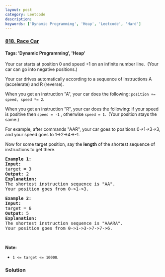 ```yaml
---
layout: post
category: Leetcode
description: 
keywords: ['Dynamic Programming', 'Heap', 'Leetcode', 'Hard']
---
```

### [818. Race Car](https://leetcode.com/problems/race-car)

#### Tags: 'Dynamic Programming', 'Heap'

<div class="content__u3I1 question-content__JfgR"><div><p>Your car starts at position 0 and speed +1 on an infinite number line.  (Your car can go into negative positions.)</p>
<p>Your car drives automatically according to a sequence of instructions A (accelerate) and R (reverse).</p>
<p>When you get an instruction "A", your car does the following: <code>position += speed, speed *= 2</code>.</p>
<p>When you get an instruction "R", your car does the following: if your speed is positive then <code>speed = -1</code> , otherwise <code>speed = 1</code>.  (Your position stays the same.)</p>
<p>For example, after commands "AAR", your car goes to positions 0-&gt;1-&gt;3-&gt;3, and your speed goes to 1-&gt;2-&gt;4-&gt;-1.</p>
<p>Now for some target position, say the <strong>length</strong> of the shortest sequence of instructions to get there.</p>
<pre><strong>Example 1:</strong>
<strong>Input:</strong> 
target = 3
<strong>Output:</strong> 2
<strong>Explanation:</strong> 
The shortest instruction sequence is "AA".
Your position goes from 0-&gt;1-&gt;3.
</pre>
<pre><strong>Example 2:</strong>
<strong>Input:</strong> 
target = 6
<strong>Output:</strong> 5
<strong>Explanation:</strong> 
The shortest instruction sequence is "AAARA".
Your position goes from 0-&gt;1-&gt;3-&gt;7-&gt;7-&gt;6.
</pre>
<p> </p>
<p><strong>Note: </strong></p>
<ul>
<li><code>1 &lt;= target &lt;= 10000</code>.</li>
</ul>
</div></div>

### Solution
